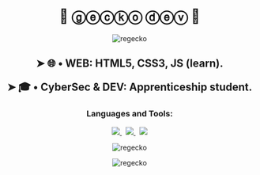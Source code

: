 <h1 align="center">🦎 ⓖⓔⓒⓚⓞ ⓓⓔⓥ 🐸</h1>
<p align="center"> <img src="https://i.pinimg.com/originals/99/ea/b5/99eab5bf1cd45b9899e6346c0141fb71.gif" alt="regecko" /> </p>

<h2 align="center">
 ➤ 🌐 • WEB: HTML5, CSS3, JS (learn).

 ➤ 🎓 • CyberSec & DEV: Apprenticeship student.
</h2>
<p align="center">
</p>

<h3 align="center">Languages and Tools:</h3>


<p align="center">
  <a href="https://developer.mozilla.org/fr/docs/Web/javascript">
    <img src="https://skillicons.dev/icons?i=js" border=no/>
  </a>
 &nbsp;
 <a href="https://developer.mozilla.org/fr/docs/Web/html">
    <img src="https://skillicons.dev/icons?i=html" border=no/>
  </a>
 &nbsp;
 <a href="https://developer.mozilla.org/fr/docs/Web/css">
    <img src="https://skillicons.dev/icons?i=css" border=no/>
  </a>
 
</p>


<p align="center"> <img src="https://komarev.com/ghpvc/?username=regecko&label=Profile%20views&color=0e75b6&style=flat" alt="regecko" /> </p>
<p align="center"> <img src="https://github-readme-stats.vercel.app/api?username=regecko&show_icons=true&locale=en" alt="regecko" /> </p>



